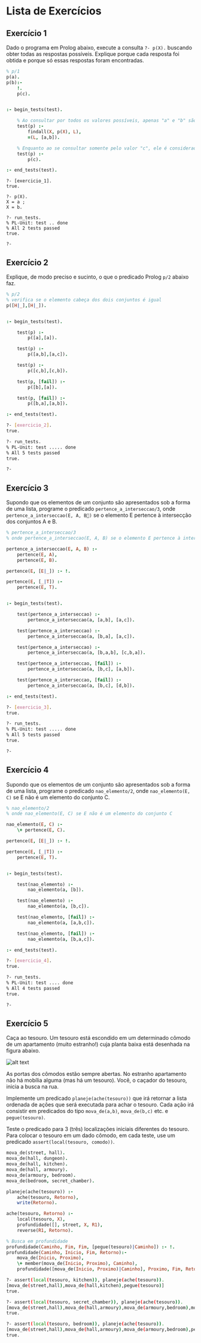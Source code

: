 # Lista de Exercícios

## Exercício 1

Dado o programa em Prolog abaixo, execute a consulta `?- p(X).` buscando obter todas as respostas possíveis. Explique porque cada resposta foi obtida e porque só essas respostas foram encontradas.

```prolog
% p/1
p(a).
p(b):-
    !.
    p(c).


:- begin_tests(test).

    % Ao consultar por todos os valores possíveis, apenas "a" e "b" são retornados pois um operador de corte é encontrado logo após validar a letra "b".
    test(p) :-
        findall(X, p(X), L),
        =(L, [a,b]).

    % Enquanto ao se consultar somente pelo valor "c", ele é considerado válido.
    test(p) :-
        p(c).

:- end_tests(test).

```

```shell
?- [exercicio_1].
true.

?- p(X).
X = a ;
X = b.

?- run_tests.
% PL-Unit: test .. done
% All 2 tests passed
true.

?-
```

## Exercício 2

Explique, de modo preciso e sucinto, o que o predicado Prolog `p/2` abaixo faz.

```prolog
% p/2
% verifica se o elemento cabeça dos dois conjuntos é igual
p([H|_],[H|_]).


:- begin_tests(test).

    test(p) :-
        p([a],[a]).

    test(p) :-
        p([a,b],[a,c]).

    test(p) :-
        p([c,b],[c,b]).

    test(p, [fail]) :-
        p([b],[a]).

    test(p, [fail]) :-
        p([b,a],[a,b]).

:- end_tests(test).
```

```bash
?- [exercicio_2].
true.

?- run_tests.
% PL-Unit: test ..... done
% All 5 tests passed
true.

?-
```

## Exercício 3

Supondo que os elementos de um conjunto são apresentados sob a forma de uma lista, programe o predicado `pertence_a_interseccao/3`, onde  `pertence_a_interseccao(E, A, B)` se o elemento E pertence à intersecção dos conjuntos A e B.

```prolog
% pertence_a_interseccao/3
% onde pertence_a_interseccao(E, A, B) se o elemento E pertence à intersecção dos conjuntos A e B

pertence_a_interseccao(E, A, B) :-
    pertence(E, A),
    pertence(E, B).

pertence(E, [E|_]) :- !.

pertence(E, [_|T]) :-
    pertence(E, T).


:- begin_tests(test).

    test(pertence_a_interseccao) :-
        pertence_a_interseccao(a, [a,b], [a,c]).

    test(pertence_a_interseccao) :-
        pertence_a_interseccao(a, [b,a], [a,c]).

    test(pertence_a_interseccao) :-
        pertence_a_interseccao(a, [b,a,b], [c,b,a]).

    test(pertence_a_interseccao, [fail]) :-
        pertence_a_interseccao(a, [b,c], [a,b]).

    test(pertence_a_interseccao, [fail]) :-
        pertence_a_interseccao(a, [b,c], [d,b]).

:- end_tests(test).

```

```bash
?- [exercicio_3].
true.

?- run_tests.
% PL-Unit: test ..... done
% All 5 tests passed
true.

?-
```

## Exercício 4

Supondo que os elementos de um conjunto são apresentados sob a forma de uma lista, programe o predicado `nao_elemento/2`, onde `nao_elemento(E, C)` se E não é um elemento do conjunto C.

```prolog
% nao_elemento/2
% onde nao_elemento(E, C) se E não é um elemento do conjunto C

nao_elemento(E, C) :-
    \+ pertence(E, C).

pertence(E, [E|_]) :- !.

pertence(E, [_|T]) :-
    pertence(E, T).


:- begin_tests(test).

    test(nao_elemento) :-
        nao_elemento(a, [b]).

    test(nao_elemento) :-
        nao_elemento(a, [b,c]).

    test(nao_elemento, [fail]) :-
        nao_elemento(a, [a,b,c]).

    test(nao_elemento, [fail]) :-
        nao_elemento(a, [b,a,c]).

:- end_tests(test).

```

```bash
?- [exercicio_4].
true.

?- run_tests.
% PL-Unit: test .... done
% All 4 tests passed
true.

?-
```

## Exercício 5

Caça ao tesouro. Um tesouro está escondido em um determinado cômodo de  um apartamento (muito estranho!) cuja planta baixa está desenhada na figura abaixo.

![alt text](treasure_map.png)

As portas dos cômodos estão sempre abertas. No estranho apartamento não há mobília alguma (mas há um tesouro). Você, o caçador do tesouro, inicia a busca na rua.

Implemente um predicado `planeje(ache(tesouro))` que irá retornar a lista ordenada de ações que será executada para achar o tesouro. Cada ação irá consistir em predicados do tipo `mova_de(a,b)`, `mova_de(b,c)` etc. e `pegue(tesouro)`.

Teste o predicado para 3 (três) localizações iniciais diferentes do tesouro. Para colocar o tesouro em um dado cômodo, em cada teste, use um predicado `assert(local(tesouro, comodo))`.

```prolog
mova_de(street, hall).
mova_de(hall, dungeon).
mova_de(hall, kitchen).
mova_de(hall, armoury).
mova_de(armoury, bedroom).
mova_de(bedroom, secret_chamber).

planeje(ache(tesouro)) :-
    ache(tesouro, Retorno),
    write(Retorno).

ache(tesouro, Retorno) :-
    local(tesouro, X),
    profundidade([], street, X, R1),
    reverse(R1, Retorno).

% Busca em profundidade
profundidade(Caminho, Fim, Fim, [pegue(tesouro)|Caminho]) :- !.
profundidade(Caminho, Inicio, Fim, Retorno):-
    mova_de(Inicio, Proximo),
    \+ member(mova_de(Inicio, Proximo), Caminho),
    profundidade([mova_de(Inicio, Proximo)|Caminho], Proximo, Fim, Retorno).

```

```bash
?- assert(local(tesouro, kitchen)), planeje(ache(tesouro)).
[mova_de(street,hall),mova_de(hall,kitchen),pegue(tesouro)]
true.

?- assert(local(tesouro, secret_chamber)), planeje(ache(tesouro)).
[mova_de(street,hall),mova_de(hall,armoury),mova_de(armoury,bedroom),mova_de(bedroom,secret_chamber),pegue(tesouro)]
true.

?- assert(local(tesouro, bedroom)), planeje(ache(tesouro)).
[mova_de(street,hall),mova_de(hall,armoury),mova_de(armoury,bedroom),pegue(tesouro)]
true.
```
